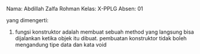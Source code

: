 Nama: Abdillah Zalfa Rohman
Kelas: X-PPLG
Absen: 01


yang dimengerti:
1. fungsi konstruktor adalah membuat sebuah method
  yang langsung bisa dijalankan ketika objek itu dibuat.
  pembuatan konstruktor tidak boleh mengandung tipe data dan kata void
